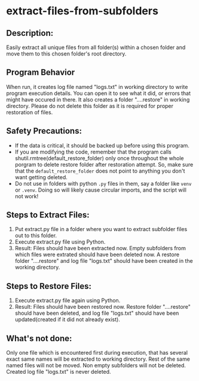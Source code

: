 # extract-files-from-subfolders

## Description:
Easily extract all unique files from all folder(s) within a chosen folder and move them to this chosen folder's root directory.

## Program Behavior
When run, it creates log file named "logs.txt" in working directory to write program execution details. You can open it to see what it did, or errors that might have occured in there.
It also creates a folder "....restore" in working directory. Please do not delete this folder as it is required for proper restoration of files.

## Safety Precautions:
* If the data is critical, it should be backed up before using this program.
* If you are modifying the code, remember that the program calls shutil.rmtree(default_restore_folder) only once throughout the whole porgram to delete restore folder after restoration attempt. So, make sure that the `default_restore_folder` does not point to anything you don't want getting deleted.
* Do not use in folders with python `.py` files in them, say a folder like `venv` or `.venv`. Doing so will likely cause circular imports, and the script will not work!

## Steps to Extract Files: 
1. Put extract.py file in a folder where you want to extract subfolder files out to this folder. 
2. Execute extract.py file using Python.
3. Result: Files should have been extracted now. Empty subfolders from which files were extrated should have been deleted now. A restore folder "....restore" and log file "logs.txt" should have been created in the working directory.

## Steps to Restore Files:
1. Execute extract.py file again using Python.
2. Result: Files should have been restored now. Restore folder "....restore" should have been deleted, and log file "logs.txt" should have been updated(created if it did not already exist).

## What's not done:
Only one file which is encountered first during execution, that has several exact same names will be extracted to working directory. Rest of the same named files will not be moved.
Non empty subfolders will not be deleted. 
Created log file "logs.txt" is never deleted.
